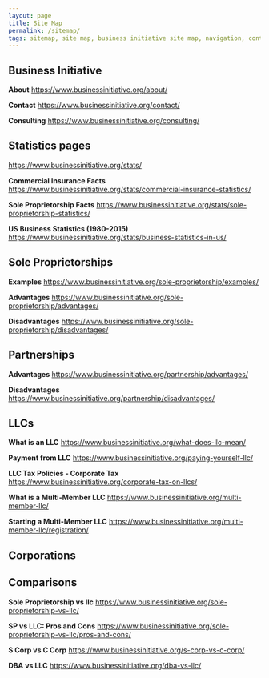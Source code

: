 ```yaml
---
layout: page
title: Site Map
permalink: /sitemap/
tags: sitemap, site map, business initiative site map, navigation, contact, about, consulting, statistics, facts, data, sole proprietorships, limited liability companies, partnerships, corporations, tax, registration, examples, advantages, disadvantages
---
```


## Business Initiative
**About** https://www.businessinitiative.org/about/

**Contact** https://www.businessinitiative.org/contact/

**Consulting** https://www.businessinitiative.org/consulting/

## Statistics pages
https://www.businessinitiative.org/stats/

**Commercial Insurance Facts** https://www.businessinitiative.org/stats/commercial-insurance-statistics/

**Sole Proprietorship Facts** https://www.businessinitiative.org/stats/sole-proprietorship-statistics/

**US Business Statistics (1980-2015)** https://www.businessinitiative.org/stats/business-statistics-in-us/

## Sole Proprietorships
**Examples** https://www.businessinitiative.org/sole-proprietorship/examples/

**Advantages** https://www.businessinitiative.org/sole-proprietorship/advantages/

**Disadvantages** https://www.businessinitiative.org/sole-proprietorship/disadvantages/

## Partnerships
**Advantages** https://www.businessinitiative.org/partnership/advantages/

**Disadvantages** https://www.businessinitiative.org/partnership/disadvantages/

## LLCs
**What is an LLC** https://www.businessinitiative.org/what-does-llc-mean/

**Payment from LLC** https://www.businessinitiative.org/paying-yourself-llc/

**LLC Tax Policies - Corporate Tax** https://www.businessinitiative.org/corporate-tax-on-llcs/

**What is a Multi-Member LLC** https://www.businessinitiative.org/multi-member-llc/

**Starting a Multi-Member LLC** https://www.businessinitiative.org/multi-member-llc/registration/

## Corporations

## Comparisons
**Sole Proprietorship vs llc** https://www.businessinitiative.org/sole-proprietorship-vs-llc/

**SP vs LLC: Pros and Cons** https://www.businessinitiative.org/sole-proprietorship-vs-llc/pros-and-cons/

**S Corp vs C Corp** https://www.businessinitiative.org/s-corp-vs-c-corp/

**DBA vs LLC** https://www.businessinitiative.org/dba-vs-llc/










